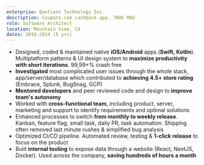 ```yaml
---
enterprise: Quotient Technology Inc.
description: Coupons.com cashback app, 700k MAU
role: Software Architect
location: Mountain View, CA
dates: 2019-2024 (5 yrs)
---
```


- Designed, coded & maintained native **iOS/Android** apps (**Swift, Kotlin**). Multiplatform patterns & UI design system to **maximize productivity with short iterations**. 99,99+% crash free
- **Investigated** most complicated user issues through the whole stack, app/server/database which contributed to **achieving 4.5+ store rating** (Embrace, Splunk, BugSnag, GCP)
- **Mentored developers** and peer reviewed code and design to **improve team's autonomy**
- Worked with **cross-functional team**, including product, server, marketing and support to identify requirements and optimal solutions
- Enhanced processes to switch **from monthly to weekly release**. Kanban, feature flag, small task, daily PR, task automation. Shipping often removed last minute rushes & simplified bug analysis
- Optimized CI/CD pipeline. Automated review, testing & **1-click release** to focus on the product
- Built **internal tooling** to expose data through a website (React, NextJS, Docker). Used across the company, **saving hundreds of hours a month**
